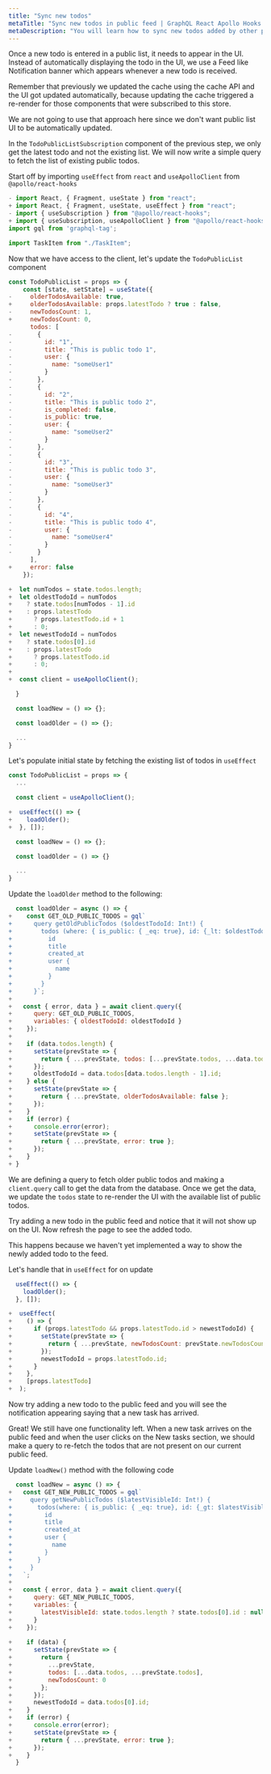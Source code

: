 ```yaml
---
title: "Sync new todos"
metaTitle: "Sync new todos in public feed | GraphQL React Apollo Hooks Tutorial"
metaDescription: "You will learn how to sync new todos added by other people in the public feed by fetching older and newer data using GraphQL Queries"
---
```


Once a new todo is entered in a public list, it needs to appear in the UI. Instead of automatically displaying the todo in the UI, we use a Feed like Notification banner which appears whenever a new todo is received.

Remember that previously we updated the cache using the cache API and the UI got updated automatically, because updating the cache triggered a re-render for those components that were subscribed to this store.

We are not going to use that approach here since we don't want public list UI to be automatically updated.

In the `TodoPublicListSubscription` component of the previous step, we only get the latest todo and not the existing list. We will now write a simple query to fetch the list of existing public todos.

Start off by importing `useEffect` from  `react` and `useApolloClient` from `@apollo/react-hooks`

```javascript
- import React, { Fragment, useState } from "react";
+ import React, { Fragment, useState, useEffect } from "react";
- import { useSubscription } from "@apollo/react-hooks";
+ import { useSubscription, useApolloClient } from "@apollo/react-hooks";
import gql from 'graphql-tag';

import TaskItem from "./TaskItem";
```

Now that we have access to the client, let's update the `TodoPublicList` component

```javascript
const TodoPublicList = props => {
    const [state, setState] = useState({
-     olderTodosAvailable: true,
+     olderTodosAvailable: props.latestTodo ? true : false,
-     newTodosCount: 1,
+     newTodosCount: 0,
      todos: [
-       {
-         id: "1",
-         title: "This is public todo 1",
-         user: {
-           name: "someUser1"
-         }
-       },
-       {
-         id: "2",
-         title: "This is public todo 2",
-         is_completed: false,
-         is_public: true,
-         user: {
-           name: "someUser2"
-         }
-       },
-       {
-         id: "3",
-         title: "This is public todo 3",
-         user: {
-           name: "someUser3"
-         }
-       },
-       {
-         id: "4",
-         title: "This is public todo 4",
-         user: {
-           name: "someUser4"
-         }
-       }
      ],
+     error: false
    });

+  let numTodos = state.todos.length;
+  let oldestTodoId = numTodos
+    ? state.todos[numTodos - 1].id
+    : props.latestTodo
+      ? props.latestTodo.id + 1
+      : 0;
+  let newestTodoId = numTodos
+    ? state.todos[0].id
+    : props.latestTodo
+      ? props.latestTodo.id
+      : 0;
+
+  const client = useApolloClient();

  }

  const loadNew = () => {};

  const loadOlder = () => {};

  ...
}
```

Let's populate initial state by fetching the existing list of todos in `useEffect`

```javascript
const TodoPublicList = props => {
  ...

  const client = useApolloClient();

+  useEffect(() => {
+    loadOlder();
+  }, []);

  const loadNew = () => {};

  const loadOlder = () => {}

  ...
}
```

Update the `loadOlder` method to the following:

```javascript
  const loadOlder = async () => {
+    const GET_OLD_PUBLIC_TODOS = gql`
+      query getOldPublicTodos ($oldestTodoId: Int!) {
+        todos (where: { is_public: { _eq: true}, id: {_lt: $oldestTodoId}}, limit: 7, order_by: { created_at: desc }) {
+          id
+          title
+          created_at
+          user {
+            name
+          }
+        }
+      }`;
+
+   const { error, data } = await client.query({
+      query: GET_OLD_PUBLIC_TODOS,
+      variables: { oldestTodoId: oldestTodoId }
+    });
+
+    if (data.todos.length) {
+      setState(prevState => {
+        return { ...prevState, todos: [...prevState.todos, ...data.todos] };
+      });
+      oldestTodoId = data.todos[data.todos.length - 1].id;
+    } else {
+      setState(prevState => {
+        return { ...prevState, olderTodosAvailable: false };
+      });
+    }
+    if (error) {
+      console.error(error);
+      setState(prevState => {
+        return { ...prevState, error: true };
+      });
+    }
+ }
```

We are defining a query to fetch older public todos and making a `client.query` call to get the data from the database. Once we get the data, we update the `todos` state to re-render the UI with the available list of public todos.

Try adding a new todo in the public feed and notice that it will not show up on the UI. Now refresh the page to see the added todo.

This happens because we haven't yet implemented a way to show the newly added todo to the feed.

Let's handle that in `useEffect` for on update

```javascript
  useEffect(() => {
    loadOlder();
  }, []);

+  useEffect(
+    () => {
+      if (props.latestTodo && props.latestTodo.id > newestTodoId) {
+        setState(prevState => {
+          return { ...prevState, newTodosCount: prevState.newTodosCount + 1 };
+        });
+        newestTodoId = props.latestTodo.id;
+      }
+    },
+    [props.latestTodo]
+  );
```

Now try adding a new todo to the public feed and you will see the notification appearing saying that a new task has arrived.

Great! We still have one functionality left. When a new task arrives on the public feed and when the user clicks on the New tasks section, we should make a query to re-fetch the todos that are not present on our current public feed.

Update `loadNew()` method with the following code

```javascript
  const loadNew = async () => {
+   const GET_NEW_PUBLIC_TODOS = gql`
+     query getNewPublicTodos ($latestVisibleId: Int!) {
+       todos(where: { is_public: { _eq: true}, id: {_gt: $latestVisibleId}}, order_by: { created_at: desc }) {
+         id
+         title
+         created_at
+         user {
+           name
+         }
+       }
+     }
+   `;
+
+   const { error, data } = await client.query({
+      query: GET_NEW_PUBLIC_TODOS,
+      variables: {
+        latestVisibleId: state.todos.length ? state.todos[0].id : null
+      }
+    });
 
+    if (data) {
+      setState(prevState => {
+        return {
+          ...prevState,
+          todos: [...data.todos, ...prevState.todos],
+          newTodosCount: 0
+        };
+      });
+      newestTodoId = data.todos[0].id;
+    }
+    if (error) {
+      console.error(error);
+      setState(prevState => {
+        return { ...prevState, error: true };
+      });
+    } 
  }
```